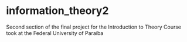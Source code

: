 # information_theory2
Second section of the final project for the Introduction to Theory Course took at the Federal University of Paraíba
